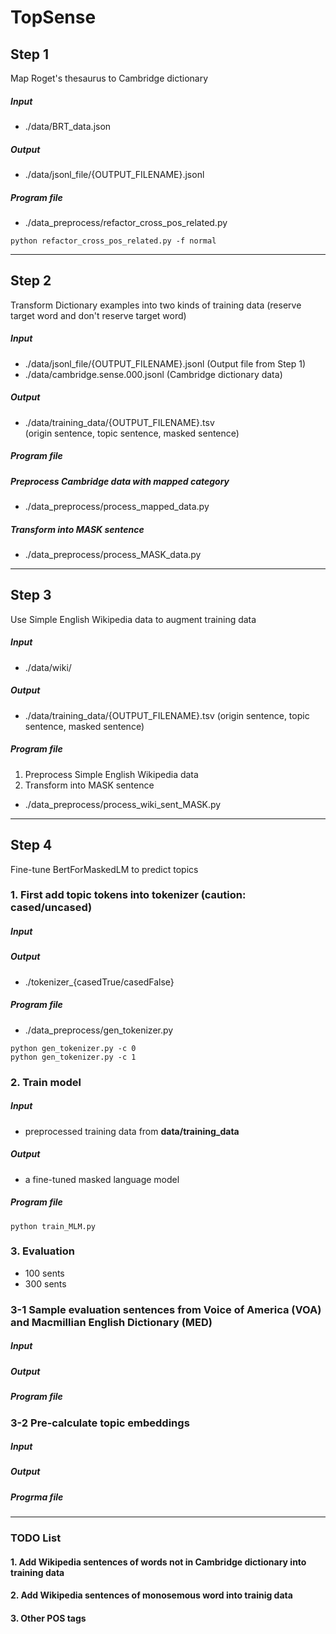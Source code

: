 # TopSense

## Step 1
Map Roget's thesaurus to Cambridge dictionary   

##### Input
- ./data/BRT_data.json  
#####  Output
- ./data/jsonl_file/{OUTPUT_FILENAME}.jsonl  
##### Program file
- ./data_preprocess/refactor_cross_pos_related.py   
```
python refactor_cross_pos_related.py -f normal
```  

---
## Step 2
Transform Dictionary examples into two kinds of training data 
 (reserve target word and don't reserve target word)   

##### Input
- ./data/jsonl_file/{OUTPUT_FILENAME}.jsonl (Output file from Step 1)
- ./data/cambridge.sense.000.jsonl (Cambridge dictionary data) 
##### Output
- ./data/training_data/{OUTPUT_FILENAME}.tsv   
(origin sentence, topic sentence, masked sentence)
##### Program file
##### Preprocess Cambridge data with mapped category
- ./data_preprocess/process_mapped_data.py
##### Transform into MASK sentence
- ./data_preprocess/process_MASK_data.py

---
## Step 3
Use Simple English Wikipedia data to augment training data 
##### Input
- ./data/wiki/
##### Output 
- ./data/training_data/{OUTPUT_FILENAME}.tsv
(origin sentence, topic sentence, masked sentence)
##### Program file
1. Preprocess Simple English Wikipedia data
2. Transform into MASK sentence
-  ./data_preprocess/process_wiki_sent_MASK.py

---
## Step 4
Fine-tune BertForMaskedLM to predict topics  
### 1. First add topic tokens into tokenizer (caution: cased/uncased)
##### Input
##### Output
- ./tokenizer_{casedTrue/casedFalse}
##### Program file
- ./data_preprocess/gen_tokenizer.py
```
python gen_tokenizer.py -c 0
python gen_tokenizer.py -c 1
```


### 2. Train model
##### Input
- preprocessed training data from **data/training_data**
##### Output 
- a fine-tuned masked language model
##### Program file
```
python train_MLM.py
```

### 3. Evaluation
- 100 sents
- 300 sents
### 3-1 Sample evaluation sentences from Voice of America (VOA) and Macmillian English Dictionary (MED)
##### Input
##### Output
##### Program file

### 3-2 Pre-calculate topic embeddings
##### Input
##### Output
##### Progrma file

---
### TODO List
#### 1. Add Wikipedia sentences of words not in Cambridge dictionary into training data
#### 2. Add Wikipedia sentences of monosemous word into trainig data 
#### 3. Other POS tags





